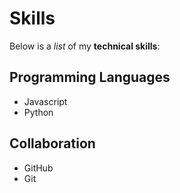 # Skills

Below is a *list* of my **technical skills**:

## Programming Languages
- Javascript
- Python

## Collaboration
- GitHub
- Git
